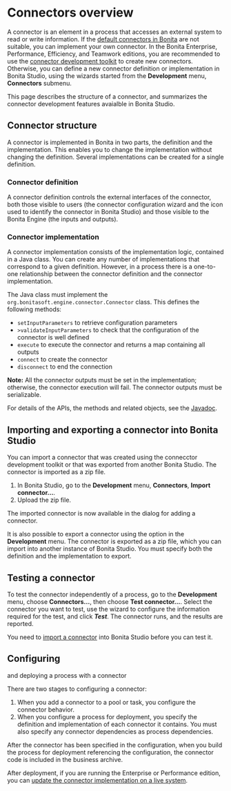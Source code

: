 # Connectors overview

A connector is an element in a process that accesses an external system to read or write information. If the [default connectors in Bonita](_connectivity.md) are not suitable, you can implement your own connector. 
In the Bonita Enterprise, Performance, Efficiency, and Teamwork editions, you are recommended to use the [connector development toolkit](connector-development-toolkit.md) to create new connectors.
Otherwise, you can define a new connector definition or implementation in Bonita Studio,
using the wizards started from the **Development** menu, **Connectors** submenu.

This page describes the structure of a connector, and summarizes the connector development features avaialble in Bonita Studio.

## Connector structure

A connector is implemented in Bonita in two
parts, the definition and the implementation. This enables you to
change the implementation without changing the definition. Several
implementations can be created for a single definition.

### Connector definition

A connector definition controls the external interfaces of the
connector, both those visible to users (the connector
configuration wizard and the icon used to identify the connector in Bonita Studio) and those visible to the Bonita Engine (the
inputs and outputs). 

### Connector implementation

A connector implementation consists of the implementation logic, contained in a
Java class. You can create any number of implementations that correspond to a given definition. However, in a process there is a one-to-one relationship between
the connector definition and the connector implementation.

The Java class must implement the `org.bonitasoft.engine.connector.Connector` class. This defines the
following methods:

* `setInputParameters` to retrieve configuration parameters
* `>validateInputParameters` to check that the configuration of the
connector is well defined
* `execute` to execute the connector and returns a map containing
all outputs 
* `connect` to create the connector
* `disconnect` to end the connection

**Note:** All the connector outputs must be set in the implementation; otherwise, the connector execution will fail. The connector outputs must be serializable.

For details of the APIs, the methods and related objects, see the 
[Javadoc](http://documentation.bonitasoft.com/javadoc/api/${varVersion}/index.html).

<a id="Importing_a_connector"/>

## Importing and exporting a connector into Bonita Studio

You can import a connector that was created using the connecctor development toolkit or that was exported from another Bonita Studio. The connector is imported as a zip file.

1. In Bonita Studio, go to the **Development** menu, **Connectors**, **Import connector...**.
2. Upload the zip file.

The imported connector is now available in the dialog for adding a connector.

It is also possible to export a connector using the option in the **Development** menu. The connector is exported as a zip file, which you can import into another
instance of Bonita Studio. You must specify both the definition and the implementation to export.

## Testing a connector

To test the connector independently of a process, go to the **Development** menu, choose **Connectors...**, then choose **Test connector...**. 
Select the connector you want to test, use the wizard to configure the information required for the test, and click **_Test_**. The connector runs, and the results are
reported.

You need to [import a connector](#Importing_a_connector) into Bonita Studio before you can test it. 

## Configuring
and deploying a process with a connector

There are two stages to configuring a connector:

1. When you add a connector to a pool or task, you configure the connector behavior.
2. When you configure a process for deployment, you specify the definition and implementation of each connector it contains. You must
also specify any connector dependencies as process dependencies.

After the
connector has been specified in the configuration, when you build
the process for deployment referencing the configuration, the
connector code is included in the business archive.

After deployment, if you are running the Enterprise or Performance edition, you can [update the connector implementation on a live system](live-update.md).
